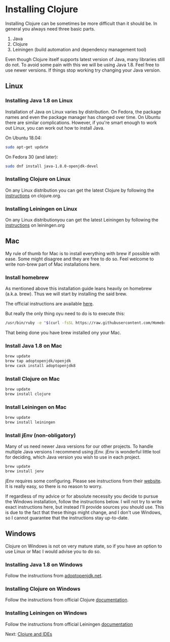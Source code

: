 # Installing Clojure

Installing Clojure can be sometimes be more difficult than it should be.
In general you always need three basic parts.

1. Java
2. Clojure
3. Leiningen (build automation and dependency management tool)

Even though Clojure itself supports latest version of Java,
many libraries still do not.
To avoid some pain with this we will be using Java 1.8.
Feel free to use newer versions.
If things stop working try changing your Java version.

## Linux

### Installing Java 1.8 on Linux

Installation of Java on Linux varies by distribution.
On Fedora, the package names and even the package manager has changed over time.
On Ubuntu there are similar complications.
However, if you're smart enough to work out Linux,
you can work out how to install Java.

On Ubuntu 18.04:

```sh
sudo apt-get update
```

On Fedora 30 (and later):

```sh
sudo dnf install java-1.8.0-openjdk-devel
```

### Installing Clojure on Linux

On any Linux distribution you can get the latest Clojure by following
the [instructions](https://clojure.org/guides/getting_started#_installation_on_linux) on clojure.org.

### Installing Leiningen on Linux

On any Linux distributionyou can get the latest Leiningen by following
the [instructions](https://leiningen.org) on leiningen.org

## Mac

My rule of thumb for Mac is to install everything with brew if possible with ease.
Some might disagree and they are free to do so.
Feel welcome to write non-brew part of Mac installations here.

### Install homebrew

As mentioned above this installation guide leans heavily on homebrew (a.k.a. brew).
Thus we will start by installing the said brew.

The official instructions are available [here](https://brew.sh).

But really the only thing oyu need to do is to execute this:

```sh
/usr/bin/ruby -e "$(curl -fsSL https://raw.githubusercontent.com/Homebrew/install/master/install)"
```

That being done you have brew installed ony your Mac.

### Install Java 1.8 on Mac

```bash
brew update
brew tap adoptopenjdk/openjdk
brew cask install adoptopenjdk8
```

### Install Clojure on Mac

```bash
brew update
brew install clojure
```

### Install Leiningen on Mac

```bash
brew update
brew install leiningen
```

### Install jEnv (non-obligatory)

Many of us need newer Java versions for our other projects.
To handle multiple Java versions I recommend using jEnv.
jEnv is wonderful little tool for deciding,
which Java version you wish to use in each project.

```bash
brew update
brew install jenv
```

jEnv requires some configuring.
Please see instructions from their [website](https://www.jenv.be/).
It is really easy, so there is no reason to worry.

If regardless of my advice or for absolute necessity you decide to pursue the Windows installation,
follow the instructions below.
I will not try to write exact instructions here,
but instead I'll provide sources you should use.
This is due to the fact that these things might change,
and I don't use Windows,
so I cannot guarantee that the instructions stay up-to-date.

## Windows

Clojure on Windows is not on very mature state,
so if you have an option to use Linux or Mac I would advise you to do so.

### Installing Java 1.8 on Windows

Follow the instructions from [adoptopenjdk.net](https://adoptopenjdk.net/).

### Installing Clojure on Windows

Follow the instructions from official Clojure [documentation](https://clojure.org/guides/getting_started#_installation_on_windows).

### Installing Leiningen on Windows

Follow the instructions from official Leiningen [documentation](https://leiningen.org/)

Next: [Clojure and IDEs](3-clojure-and-IDE.md)
